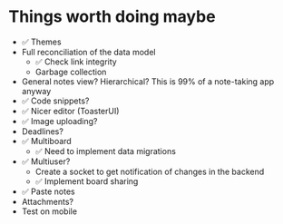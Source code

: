 # Things worth doing maybe

* ✅ Themes
* Full reconciliation of the data model
  * ✅ Check link integrity
  * Garbage collection
* General notes view? Hierarchical? This is 99% of a note-taking app anyway
* ✅ Code snippets?
* ✅ Nicer editor (ToasterUI)
* ✅ Image uploading?
* Deadlines?
* ✅ Multiboard
  * ✅ Need to implement data migrations
* ✅ Multiuser?
  * Create a socket to get notification of changes in the backend
  * ✅ Implement board sharing
* ✅ Paste notes
* Attachments?
* Test on mobile
